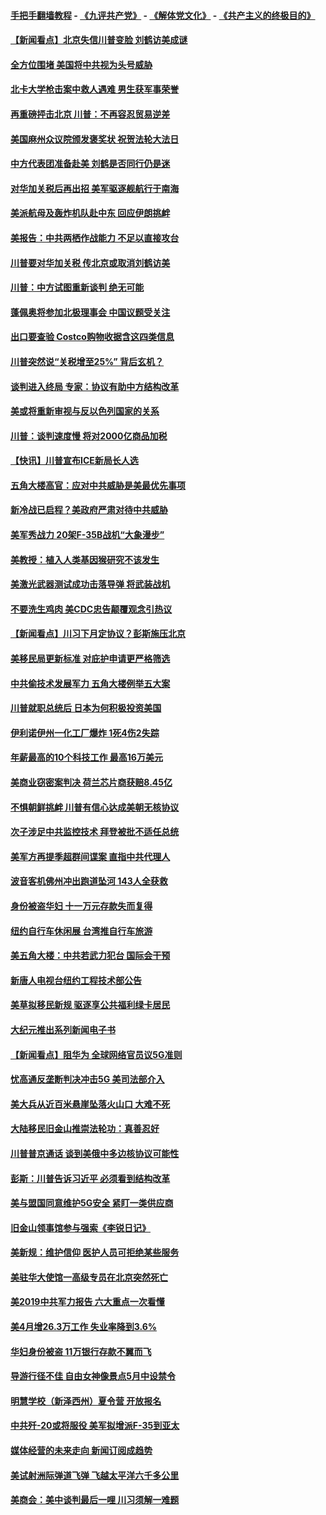 #### [手把手翻墙教程](https://github.com/gfw-breaker/guides/wiki) -  [《九评共产党》](https://github.com/gfw-breaker/9ping.md?t=05061537) - [《解体党文化》](https://github.com/gfw-breaker/jtdwh.md?t=05061537) - [《共产主义的终极目的》](https://github.com/gfw-breaker/gczydzjmd.md?t=05061537)

#### [【新闻看点】北京失信川普变脸 刘鹤访美成谜](../pages/nsc412/n11237931.md?t=05061537) 

#### [全方位围堵 美国将中共视为头号威胁](../pages/nsc412/n11237319.md?t=05061537) 

#### [北卡大学枪击案中救人遇难 男生获军事荣誉](../pages/nsc412/n11237720.md?t=05061537) 

#### [再重磅抨击北京 川普：不再容忍贸易逆差](../pages/nsc412/n11237869.md?t=05061537) 

#### [美国麻州众议院颁发褒奖状 祝贺法轮大法日](../pages/nsc412/n11237722.md?t=05061537) 

#### [中方代表团准备赴美 刘鹤是否同行仍是迷](../pages/nsc412/n11237539.md?t=05061537) 

#### [对华加关税后再出招 美军驱逐舰航行于南海](../pages/nsc412/n11237441.md?t=05061537) 

#### [美派航母及轰炸机队赴中东 回应伊朗挑衅](../pages/nsc412/n11236523.md?t=05061537) 

#### [美报告：中共两栖作战能力 不足以直接攻台](../pages/nsc412/n11236907.md?t=05061537) 

#### [川普要对华加关税 传北京或取消刘鹤访美](../pages/nsc412/n11236236.md?t=05061537) 

#### [川普：中方试图重新谈判 绝无可能](../pages/nsc412/n11236158.md?t=05061537) 

#### [蓬佩奥将参加北极理事会 中国议题受关注](../pages/nsc412/n11236096.md?t=05061537) 

#### [出口要查验 Costco购物收据含这四类信息](../pages/nsc412/n11229731.md?t=05061537) 

#### [川普突然说“关税增至25%” 背后玄机？](../pages/nsc412/n11236062.md?t=05061537) 

#### [谈判进入终局 专家：协议有助中方结构改革](../pages/nsc412/n11236020.md?t=05061537) 

#### [美或将重新审视与反以色列国家的关系](../pages/nsc412/n11235969.md?t=05061537) 

#### [川普：谈判速度慢 将对2000亿商品加税](../pages/nsc412/n11235906.md?t=05061537) 

#### [【快讯】川普宣布ICE新局长人选](../pages/nsc412/n11235805.md?t=05061537) 

#### [五角大楼高官：应对中共威胁是美最优先事项](../pages/nsc412/n11235691.md?t=05061537) 

#### [新冷战已启程？美政府严肃对待中共威胁](../pages/nsc412/n11234335.md?t=05061537) 

#### [美军秀战力 20架F-35B战机“大象漫步”](../pages/nsc412/n11235147.md?t=05061537) 

#### [美教授：植入人类基因猴研究不该发生](../pages/nsc412/n11234343.md?t=05061537) 

#### [美激光武器测试成功击落导弹 将武装战机](../pages/nsc412/n11230293.md?t=05061537) 

#### [不要洗生鸡肉 美CDC忠告颠覆观念引热议](../pages/nsc412/n11234468.md?t=05061537) 

#### [【新闻看点】川习下月定协议？彭斯施压北京](../pages/nsc412/n11234230.md?t=05061537) 

#### [美移民局更新标准 对庇护申请更严格筛选](../pages/nsc412/n11234375.md?t=05061537) 

#### [中共偷技术发展军力 五角大楼例举五大案](../pages/nsc412/n11232655.md?t=05061537) 

#### [川普就职总统后 日本为何积极投资美国](../pages/nsc412/n11234349.md?t=05061537) 

#### [伊利诺伊州一化工厂爆炸 1死4伤2失踪](../pages/nsc412/n11234258.md?t=05061537) 

#### [年薪最高的10个科技工作 最高16万美元](../pages/nsc412/n11234095.md?t=05061537) 

#### [美商业窃密案判决 荷兰芯片商获赔8.45亿](../pages/nsc412/n11234200.md?t=05061537) 

#### [不惧朝鲜挑衅 川普有信心达成美朝无核协议](../pages/nsc412/n11234132.md?t=05061537) 

#### [次子涉足中共监控技术 拜登被批不适任总统](../pages/nsc412/n11234026.md?t=05061537) 

#### [美军方再提季超群间谍案 直指中共代理人](../pages/nsc412/n11232649.md?t=05061537) 

#### [波音客机佛州冲出跑道坠河 143人全获救](../pages/nsc412/n11233474.md?t=05061537) 

#### [身份被盗华妇 十一万元存款失而复得](../pages/nsc412/n11233295.md?t=05061537) 

#### [纽约自行车休闲展 台湾推自行车旅游](../pages/nsc412/n11233287.md?t=05061537) 

#### [美五角大楼：中共若武力犯台 国际会干预](../pages/nsc412/n11232938.md?t=05061537) 

#### [新唐人电视台纽约工程技术部公告](../pages/nsc412/n11232743.md?t=05061537) 

#### [美草拟移民新规 驱逐享公共福利绿卡居民](../pages/nsc412/n11232810.md?t=05061537) 

#### [大纪元推出系列新闻电子书](../pages/nsc412/n11229739.md?t=05061537) 

#### [【新闻看点】阻华为 全球网络官员议5G准则](../pages/nsc412/n11232399.md?t=05061537) 

#### [忧高通反垄断判决冲击5G 美司法部介入](../pages/nsc412/n11232436.md?t=05061537) 

#### [美大兵从近百米悬崖坠落火山口 大难不死](../pages/nsc412/n11232514.md?t=05061537) 

#### [大陆移民旧金山推崇法轮功：真善忍好](../pages/nsc412/n11232059.md?t=05061537) 

#### [川普普京通话 谈到美俄中多边核协议可能性](../pages/nsc412/n11232521.md?t=05061537) 

#### [彭斯：川普告诉习近平 必须看到结构改革](../pages/nsc412/n11232538.md?t=05061537) 

#### [美与盟国同意维护5G安全 紧盯一类供应商](../pages/nsc412/n11232305.md?t=05061537) 

#### [旧金山领事馆参与强索《李锐日记》](../pages/nsc412/n11232274.md?t=05061537) 

#### [美新规：维护信仰 医护人员可拒绝某些服务](../pages/nsc412/n11231658.md?t=05061537) 

#### [美驻华大使馆一高级专员在北京突然死亡](../pages/nsc412/n11231991.md?t=05061537) 

#### [美2019中共军力报告 六大重点一次看懂](../pages/nsc412/n11231924.md?t=05061537) 

#### [美4月增26.3万工作 失业率降到3.6%](../pages/nsc412/n11231959.md?t=05061537) 

#### [华妇身份被盗  11万银行存款不翼而飞](../pages/nsc412/n11230871.md?t=05061537) 

#### [导游行径不佳 自由女神像景点5月中设禁令](../pages/nsc412/n11230865.md?t=05061537) 

#### [明慧学校（新泽西州）夏令营 开放报名](../pages/nsc412/n11230845.md?t=05061537) 

#### [中共歼-20或将服役 美军拟增派F-35到亚太](../pages/nsc412/n11231286.md?t=05061537) 

#### [媒体经营的未来走向 新闻订阅成趋势](../pages/nsc412/n11227859.md?t=05061537) 

#### [美试射洲际弹道飞弹 飞越太平洋六千多公里](../pages/nsc412/n11231012.md?t=05061537) 

#### [美商会：美中谈判最后一哩 川习须解一难题](../pages/nsc412/n11230581.md?t=05061537) 

